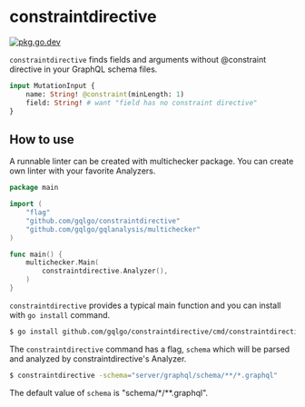 # constraintdirective

[![pkg.go.dev][gopkg-badge]][gopkg]

`constraintdirective` finds fields and arguments without @constraint directive in your GraphQL schema files.

```graphql
input MutationInput {
    name: String! @constraint(minLength: 1)
    field: String! # want "field has no constraint directive"
}
```

## How to use

A runnable linter can be created with multichecker package.
You can create own linter with your favorite Analyzers.

```go
package main

import (
	"flag"
	"github.com/gqlgo/constraintdirective"
	"github.com/gqlgo/gqlanalysis/multichecker"
)

func main() {
	multichecker.Main(
		constraintdirective.Analyzer(),
	)
}
```

`constraintdirective` provides a typical main function and you can install with `go install` command.

```sh
$ go install github.com/gqlgo/constraintdirective/cmd/constraintdirective@latest
```

The `constraintdirective` command has a flag, `schema` which will be parsed and analyzed by constraintdirective's Analyzer.

```sh
$ constraintdirective -schema="server/graphql/schema/**/*.graphql"
```

The default value of `schema` is "schema/*/**.graphql".

<!-- links -->
[gopkg]: https://pkg.go.dev/github.com/gqlgo/constraintdirective
[gopkg-badge]: https://pkg.go.dev/badge/github.com/gqlgo/constraintdirective?status.svg
